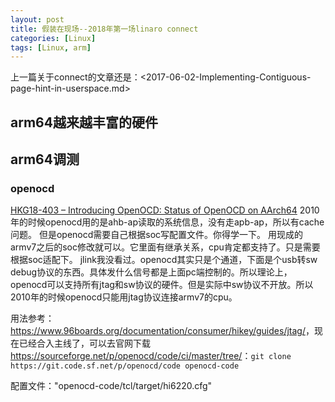 ```yaml
---
layout: post
title: 假装在现场--2018年第一场linaro connect
categories: [Linux]
tags: [Linux, arm]
---
```


上一篇关于connect的文章还是：<2017-06-02-Implementing-Contiguous-page-hint-in-userspace.md>


arm64越来越丰富的硬件
---------------------



arm64调测
---------

### openocd
[HKG18-403 – Introducing OpenOCD: Status of OpenOCD on AArch64](http://connect.linaro.org/resource/hkg18/hkg18-403/)
2010年的时候openocd用的是ahb-ap读取的系统信息，没有走apb-ap，所以有cache问题。
但是openocd需要自己根据soc写配置文件。你得学一下。
用现成的armv7之后的soc修改就可以。它里面有继承关系，cpu肯定都支持了。只是需要根据soc适配下。
jlink我没看过。openocd其实只是个通道，下面是个usb转sw debug协议的东西。具体发什么信号都是上面pc端控制的。所以理论上，openocd可以支持所有jtag和sw协议的硬件。但是实际中sw协议不开放。所以2010年的时候openocd只能用jtag协议连接armv7的cpu。

用法参考：<https://www.96boards.org/documentation/consumer/hikey/guides/jtag/>，现在已经合入主线了，可以去官网下载<https://sourceforge.net/p/openocd/code/ci/master/tree/>：`git clone https://git.code.sf.net/p/openocd/code openocd-code`

配置文件："openocd-code/tcl/target/hi6220.cfg"

